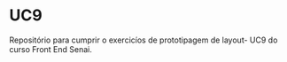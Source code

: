# UC9
Repositório para cumprir o exercicíos de prototipagem de layout- UC9 do curso Front End Senai.
